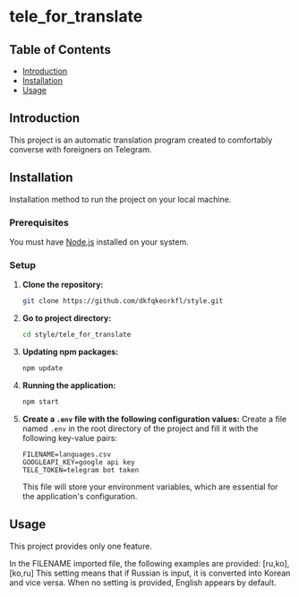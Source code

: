 # tele_for_translate

## Table of Contents
- [Introduction](#introduction)
- [Installation](#installation)
- [Usage](#usage)

## Introduction
This project is an automatic translation program created to comfortably converse with foreigners on Telegram.

## Installation
Installation method to run the project on your local machine.

### Prerequisites
You must have [Node.js](https://nodejs.org/) installed on your system.

### Setup
1. **Clone the repository:**
    ```bash
    git clone https://github.com/dkfqkeorkfl/style.git
    ```
2. **Go to project directory:**
    ```bash
    cd style/tele_for_translate
    ```
3. **Updating npm packages:**
    ```bash
    npm update
    ```
4. **Running the application:**
    ```bash
    npm start
    ```

5. **Create a `.env` file with the following configuration values:**
    Create a file named `.env` in the root directory of the project and fill it with the following key-value pairs:
    ```plaintext
    FILENAME=languages.csv
    GOOGLEAPI_KEY=google api key
    TELE_TOKEN=telegram bot token
    ```
    This file will store your environment variables, which are essential for the application's configuration.
   
## Usage
This project provides only one feature.

In the FILENAME imported file, the following examples are provided:
[ru,ko], [ko,ru] This setting means that if Russian is input, it is converted into Korean and vice versa. 
When no setting is provided, English appears by default.
